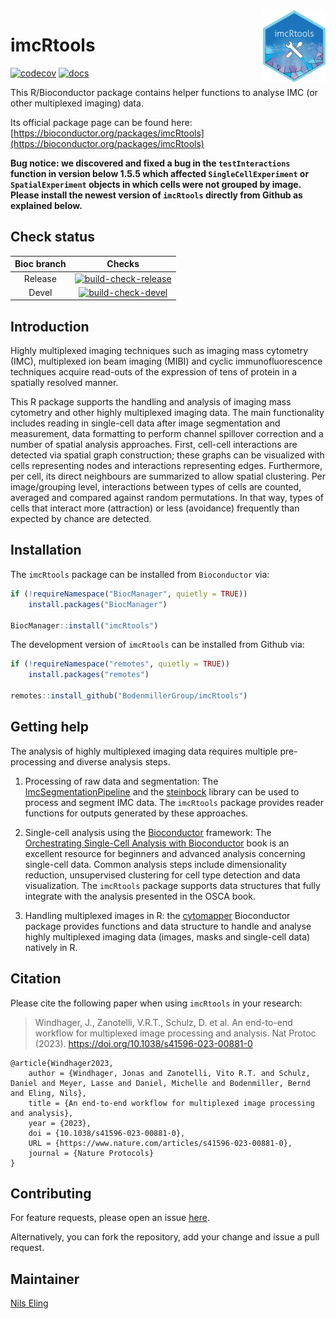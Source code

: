 <img src="vignettes/imcRtools_sticker.png" align="right" alt="" width="100" />

# imcRtools

<!-- badges: start -->
[![codecov](https://codecov.io/gh/BodenmillerGroup/imcRtools/branch/master/graph/badge.svg)](https://codecov.io/gh/BodenmillerGroup/imcRtools)
[![docs](https://github.com/BodenmillerGroup/imcRtools/actions/workflows/docs.yml/badge.svg?branch=master)](https://github.com/BodenmillerGroup/imcRtools/actions/workflows/docs.yml)
<!-- badges: end -->

This R/Bioconductor package contains helper functions to analyse IMC (or other multiplexed imaging) data.

Its official package page can be found here: [https://bioconductor.org/packages/imcRtools](https://bioconductor.org/packages/imcRtools)

**Bug notice: we discovered and fixed a bug in the `testInteractions` function in version below 1.5.5 which affected `SingleCellExperiment` or `SpatialExperiment` objects in which cells were not grouped by image. Please install the newest version of `imcRtools` directly from Github as explained below.**  

## Check status

| Bioc branch | Checks |
|:-----------:|:------:|
| Release     |[![build-check-release](https://github.com/BodenmillerGroup/imcRtools/actions/workflows/build-checks-release.yml/badge.svg?branch=devel)](https://github.com/BodenmillerGroup/imcRtools/actions/workflows/build-checks-release.yml)|
| Devel       |[![build-check-devel](https://github.com/BodenmillerGroup/imcRtools/actions/workflows/build-checks-devel.yml/badge.svg?branch=devel)](https://github.com/BodenmillerGroup/imcRtools/actions/workflows/build-checks-devel.yml)|

## Introduction

Highly multiplexed imaging techniques such as imaging mass cytometry (IMC), 
multiplexed ion beam imaging (MIBI) and cyclic immunofluorescence techniques
acquire read-outs of the expression of tens of protein in a spatially resolved
manner.

This R package supports the handling and analysis of imaging mass cytometry 
and other highly multiplexed imaging data. The main functionality includes 
reading in single-cell data after image segmentation and measurement, data 
formatting to perform channel spillover correction and a number of spatial 
analysis approaches. First, cell-cell interactions are detected via spatial 
graph construction; these graphs can be visualized with cells representing 
nodes and interactions representing edges. Furthermore, per cell, its direct 
neighbours are summarized to allow spatial clustering. Per image/grouping 
level, interactions between types of cells are counted, averaged and 
compared against random permutations. In that way, types of cells that 
interact more (attraction) or less (avoidance) frequently than expected by 
chance are detected. 

## Installation

The `imcRtools` package can be installed from `Bioconductor` via:

```r
if (!requireNamespace("BiocManager", quietly = TRUE))
    install.packages("BiocManager")

BiocManager::install("imcRtools")
```

The development version of `imcRtools` can be installed from Github via:

```r
if (!requireNamespace("remotes", quietly = TRUE))
    install.packages("remotes")

remotes::install_github("BodenmillerGroup/imcRtools")
```

## Getting help

The analysis of highly multiplexed imaging data requires multiple pre-processing
and diverse analysis steps.

1. Processing of raw data and segmentation: The 
[ImcSegmentationPipeline](https://github.com/BodenmillerGroup/ImcSegmentationPipeline) and 
the [steinbock](https://github.com/BodenmillerGroup/steinbock) 
library can be used to process and segment IMC data. The
`imcRtools` package provides reader functions for outputs generated by these 
approaches.  

2. Single-cell analysis using the [Bioconductor](https://www.bioconductor.org/) framework: The 
[Orchestrating Single-Cell Analysis with Bioconductor](https://bioconductor.org/books/release/OSCA/)
book is an excellent resource for beginners and advanced analysis concerning
single-cell data. Common analysis steps include dimensionality reduction, 
unsupervised clustering for cell type detection and data visualization.
The `imcRtools` package supports data structures that fully
integrate with the analysis presented in the OSCA book.  

3. Handling multiplexed images in R: the 
[cytomapper](https://www.bioconductor.org/packages/release/bioc/html/cytomapper.html)
Bioconductor package provides functions and data structure to handle and 
analyse highly multiplexed imaging data (images, masks and single-cell data)
natively in R.

## Citation

Please cite the following paper when using `imcRtools` in your research:

>  Windhager, J., Zanotelli, V.R.T., Schulz, D. et al. An end-to-end workflow for multiplexed image processing and analysis. Nat Protoc (2023). https://doi.org/10.1038/s41596-023-00881-0

    @article{Windhager2023,
        author = {Windhager, Jonas and Zanotelli, Vito R.T. and Schulz, Daniel and Meyer, Lasse and Daniel, Michelle and Bodenmiller, Bernd and Eling, Nils},
        title = {An end-to-end workflow for multiplexed image processing and analysis},
        year = {2023},
        doi = {10.1038/s41596-023-00881-0},
        URL = {https://www.nature.com/articles/s41596-023-00881-0},
        journal = {Nature Protocols}
    }

## Contributing

For feature requests, please open an issue [here](https://github.com/BodenmillerGroup/imcRtools/issues).

Alternatively, you can fork the repository, add your change and issue a pull request.

## Maintainer

[Nils Eling](https://github.com/nilseling)
